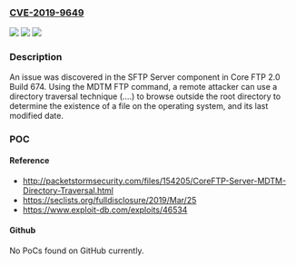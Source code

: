 ### [CVE-2019-9649](https://cve.mitre.org/cgi-bin/cvename.cgi?name=CVE-2019-9649)
![](https://img.shields.io/static/v1?label=Product&message=n%2Fa&color=blue)
![](https://img.shields.io/static/v1?label=Version&message=n%2Fa&color=blue)
![](https://img.shields.io/static/v1?label=Vulnerability&message=n%2Fa&color=brighgreen)

### Description

An issue was discovered in the SFTP Server component in Core FTP 2.0 Build 674. Using the MDTM FTP command, a remote attacker can use a directory traversal technique (..\..\) to browse outside the root directory to determine the existence of a file on the operating system, and its last modified date.

### POC

#### Reference
- http://packetstormsecurity.com/files/154205/CoreFTP-Server-MDTM-Directory-Traversal.html
- https://seclists.org/fulldisclosure/2019/Mar/25
- https://www.exploit-db.com/exploits/46534

#### Github
No PoCs found on GitHub currently.


